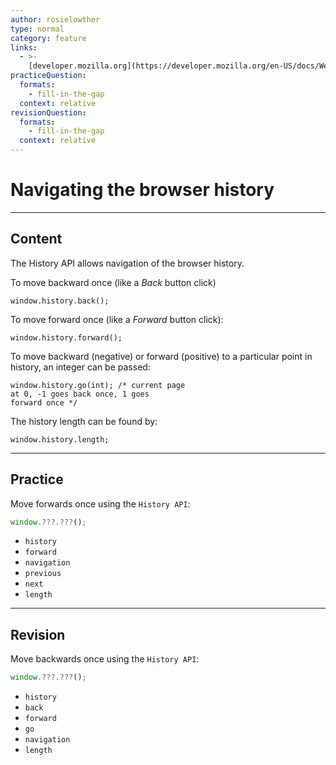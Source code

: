 ```yaml
---
author: rosielowther
type: normal
category: feature
links:
  - >-
    [developer.mozilla.org](https://developer.mozilla.org/en-US/docs/Web/API/History_API#Moving_forward_and_backward){website}
practiceQuestion:
  formats:
    - fill-in-the-gap
  context: relative
revisionQuestion:
  formats:
    - fill-in-the-gap
  context: relative
---
```


# Navigating the browser history


---

## Content

The History API allows navigation of the browser history.

To move backward once (like a *Back* button click)

```plain-text
window.history.back();
```

To move forward once (like a *Forward* button click):

```plain-text
window.history.forward();
```

To move backward (negative) or forward (positive) to a particular point in history, an integer can be passed:

```plain-text
window.history.go(int); /* current page
at 0, -1 goes back once, 1 goes
forward once */
```

The history length can be found by:

```plain-text
window.history.length;
```


---

## Practice

Move forwards once using the `History API`:

```javascript
window.???.???();
```

- `history`
- `forward`
- `navigation`
- `previous`
- `next`
- `length`


---

## Revision

Move backwards once using the `History API`:

```javascript
window.???.???();
```

- `history`
- `back`
- `forward`
- `go`
- `navigation`
- `length`
 
